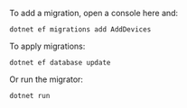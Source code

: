 To add a migration, open a console here and:

```
dotnet ef migrations add AddDevices
```

To apply migrations:

```
dotnet ef database update
```

Or run the migrator:

```
dotnet run
```